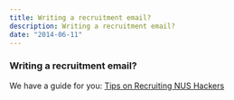 ```yaml
---
title: Writing a recruitment email?
description: Writing a recruitment email?
date: "2014-06-11"
---
```


### Writing a recruitment email?

We have a guide for you: <a href="/tips-on-nus-engineers/">Tips on Recruiting NUS Hackers</a>
